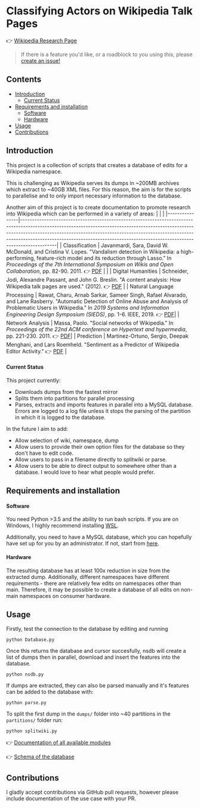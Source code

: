 # Classifying Actors on Wikipedia Talk Pages

👉 [Wikipedia Research Page](https://meta.wikimedia.org/wiki/Research:Classifying_Actors_on_Talk_Pages#Goals)

> If there is a feature you'd like, or a roadblock to you using this, please [create an issue!](https://github.com/carlinmack/NamespaceDatabase/issues/new)

## Contents

* [Introduction](#Introduction)
  * [Current Status](#Current-Status)
* [Requirements and installation](#Requirements-and-installation)
  * [Software](#Software)
  * [Hardware](#Hardware)
* [Usage](#Usage)
* [Contributions](#Contributions)
   
## Introduction

This project is a collection of scripts that creates a database of edits for a  Wikipedia namespace.

This is challenging as Wikipedia serves its dumps in ~200MB archives
which extract to ~40GB XML files. For this reason, the aim is for the
scripts to parallelise and to only import necessary information to the database.

Another aim of this project is to create documentation to promote research into Wikipedia which can be performed in a variety of areas:
|                |                                                                                                                                                                                                                                                                                                                                       |
|----------------|---------------------------------------------------------------------------------------------------------------------------------------------------------------------------------------------------------------------------------------------------------------------------------------------------------------------------------------|
| Classification | Javanmardi, Sara, David W. McDonald, and Cristina V. Lopes. "Vandalism detection in Wikipedia: a high-performing, feature-rich model and its reduction through Lasso." In *Proceedings of the 7th International Symposium on Wikis and Open Collaboration*, pp. 82-90. 2011. 👉 [PDF](https://www.ics.uci.edu/~sjavanma/WikiSym-2011.pdf) |                                                             |
| Digital Humanities          | Schneider, Jodi, Alexandre Passant, and John G. Breslin. "A content analysis: How Wikipedia talk pages are used." (2012). 👉 [PDF](http://socialsemantics.org/files/publications/20100426_webs2010a.pdf)                |
| Natural Language Processing | Rawat, Charu, Arnab Sarkar, Sameer Singh, Rafael Alvarado, and Lane Rasberry. "Automatic Detection of Online Abuse and Analysis of Problematic Users in Wikipedia." In *2019 Systems and Information Engineering Design Symposium (SIEDS)*, pp. 1-6. IEEE, 2019. 👉 [PDF](https://meta.wikimedia.org/wiki/File:Automatic_Detection_of_Online_Abuse_and_Analysis_of_Problematic_Users_in_Wikipedia_preprint.pdf)|
| Network Analysis            | Massa, Paolo. "Social networks of Wikipedia." In *Proceedings of the 22nd ACM conference on Hypertext and hypermedia*, pp. 221-230. 2011. 👉 [PDF](https://www.gnuband.org/papers/social_networks_of_wikipedia/)|
| Prediction                  | Martinez-Ortuno, Sergio, Deepak Menghani, and Lars Roemheld. "Sentiment as a Predictor of Wikipedia Editor Activity." 👉 [PDF](http://cs229.stanford.edu/proj2014/Sergio%20Martinez-Ortuno,%20Deepak%20Menghani,%20Lars%20Roemheld,%20Sentiment%20as%20a%20Predictor%20of%20Wikipedia%20Editor%20Activity.pdf) |


#### Current Status

This project currently:

* Downloads dumps from the fastest mirror
* Splits them into partitions for parallel processing
* Parses, extracts and imports features in parallel into a MySQL database. Errors are logged to a log file unless it stops the parsing of the partition in which it is logged to the database.

In the future I aim to add:

* Allow selection of wiki, namespace, dump
* Allow users to provide their own option files for the database so they don't have to edit code.
* Allow users to pass in a filename directly to splitwiki or parse. 
* Allow users to be able to direct output to somewhere other than a database. I would love to hear what people would prefer.

## Requirements and installation

#### Software 

You need Python >3.5 and the ability to run bash scripts. If you are on Windows, I highly recommend installing [WSL](https://docs.microsoft.com/en-us/windows/wsl/install-win10). 

Additionally, you need to have a MySQL database, which you can hopefully have set up for you by an administrator. If not, start from [here](https://dev.mysql.com/doc/refman/8.0/en/installing.html). 

#### Hardware

The resulting database has at least 100x reduction in size from the extracted dump. Additionally, different namespaces have different requirements - there are relatively few edits on namespaces other than main. Therefore, it may be possible to create a database of all edits on non-main namespaces on consumer hardware. 

## Usage

Firstly, test the connection to the database by editing and running

```
python Database.py
```

Once this returns the database and cursor succesfully, nsdb will create a list of dumps then in parallel, download and insert the features into the database.

```
python nsdb.py
```

If dumps are extracted, they can also be parsed manually and it's features can be added to the database with:

```
python parse.py
```

To split the first dump in the `dumps/` folder into ~40 partitions in the `partitions/` folder run:

```
python splitwiki.py
```

👉 [Documentation of all available modules](DOCUMENTATION.md)

👉 [Schema of the database](schema.md)

## Contributions

I gladly accept contributions via GitHub pull requests, however please include documentation of the use case with your PR.
